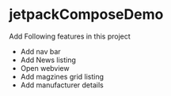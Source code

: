 # jetpackComposeDemo

Add Following features in this project
- Add nav bar
- Add News listing
- Open webview 
- Add magzines grid listing
- Add manufacturer details
